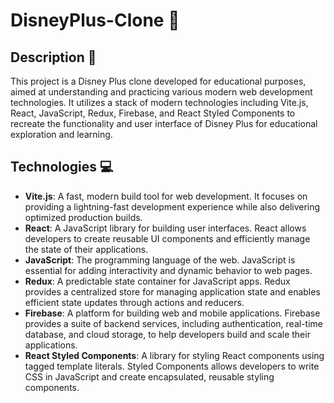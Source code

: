 # DisneyPlus-Clone 🚀

## Description 📝

This project is a Disney Plus clone developed for educational purposes, aimed at understanding and practicing various modern web development technologies. It utilizes a stack of modern technologies including Vite.js, React, JavaScript, Redux, Firebase, and React Styled Components to recreate the functionality and user interface of Disney Plus for educational exploration and learning.

## Technologies 💻
- **Vite.js**: A fast, modern build tool for web development. It focuses on providing a lightning-fast development experience while also delivering optimized production builds.
- **React**: A JavaScript library for building user interfaces. React allows developers to create reusable UI components and efficiently manage the state of their applications.
- **JavaScript**: The programming language of the web. JavaScript is essential for adding interactivity and dynamic behavior to web pages.
- **Redux**: A predictable state container for JavaScript apps. Redux provides a centralized store for managing application state and enables efficient state updates through actions and reducers.
- **Firebase**: A platform for building web and mobile applications. Firebase provides a suite of backend services, including authentication, real-time database, and cloud storage, to help developers build and scale their applications.
- **React Styled Components**: A library for styling React components using tagged template literals. Styled Components allows developers to write CSS in JavaScript and create encapsulated, reusable styling components.
